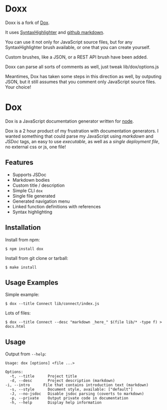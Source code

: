 # Doxx
 Doxx is a fork of [Dox](https://github.com/visionmedia/dox).

 It uses [SyntaxHighlighter](https://github.com/alexgorbatchev/SyntaxHighlighter)
 and [github markdown](https://github.com/isaacs/github-flavored-markdown).

 You can use it not only for JavaScript source files, but for any SyntaxHighlighter
 brush available, or one that you can create yourself.

 Custom brushes, like a JSON, or a REST API brush have been added.

 Doxx can parse all sorts of comments as well, just tweak lib/dox/options.js

 Meantimes, Dox has taken some steps in this direction as well, by outputing JSON,
 but it still assumes that you comment only JavaScript source files. Your choice!

# Dox
 Dox is a JavaScript documentation generator written for [node](http://nodejs.org).

 Dox is a 2 hour product of my frustration with documentation generators. I wanted
 something that could parse my JavaScript using _markdown_ and _JSDoc_ tags, an easy
 to use _executable_, as well as a _single deployment file_, no external css or js, one file!

## Features

  * Supports JSDoc
  * Markdown bodies
  * Custom title / description
  * Simple CLI `dox`
  * Single file generated
  * Generated navigation menu
  * Linked function definitions with references
  * Syntax highlighting

## Installation

Install from npm:

    $ npm install dox

Install from git clone or tarball:

    $ make install

## Usage Examples

Simple example:

    $ dox --title Connect lib/connect/index.js

Lots of files:

    $ dox --title Connect --desc "markdown _here_" $(file lib/* -type f) > docs.html

## Usage

Output from `--help`:

    Usage: dox [options] <file ...>

	Options:
	  -t, --title      Project title
	  -d, --desc       Project description (markdown)
    -i, --intro      File that contains introduction text (markdown)
	  -s, --style      Document style, available: ["default"]
	  -J, --no-jsdoc   Disable jsdoc parsing (coverts to markdown)
	  -p, --private    Output private code in documentation
	  -h, --help       Display help information

